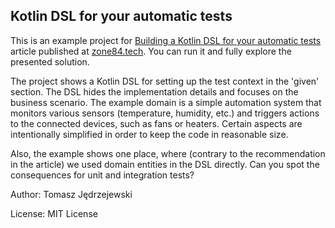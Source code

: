 ## Kotlin DSL for your automatic tests

This is an example project for [Building a Kotlin DSL for your automatic tests](https://zone84.tech/programming/building-a-kotlin-dsl-for-your-automatic-tests/)
article published at [zone84.tech](https://zone84.tech). You can run it and fully explore the presented solution.

The project shows a Kotlin DSL for setting up the test context in the 'given' section. The DSL hides the implementation
details and focuses on the business scenario. The example domain is a simple automation system that monitors various sensors
(temperature, humidity, etc.) and triggers actions to the connected devices, such as fans or heaters. Certain aspects
are intentionally simplified in order to keep the code in reasonable size.

Also, the example shows one place, where (contrary to the recommendation in the article) we used domain entities
in the DSL directly. Can you spot the consequences for unit and integration tests?

Author: Tomasz Jędrzejewski

License: MIT License

